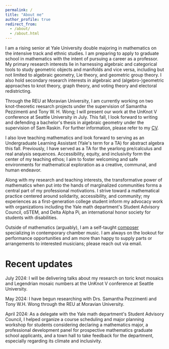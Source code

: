 ```yaml
---
permalink: /
title: "About me"
author_profile: true
redirect_from: 
  - /about/
  - /about.html
---
```


I am a rising senior at Yale University double majoring in mathematics on the intensive track and ethnic studies. I am preparing to apply to graduate school in mathematics with the intent of pursuing a career as a professor. My primary research interests lie in harnessing algebraic and categorical tools to study geometric objects and manifolds and vice versa, including but not limited to algebraic geometry, Lie theory, and geometric group theory. I also hold secondary research interests in algebraic and (algebro-)geometric approaches to knot theory, graph theory, and voting theory and electoral redistricting.

Through the REU at Moravian University, I am currently working on two knot-theoretic reesarch projects under the supervision of Samantha Pezzimenti and Tony W. H. Wong; I will present our work at the UnKnot V conference at Seattle University in July. This fall, I look forward to writing and defending a bachelor's thesis in algebraic geometry under the supervision of Sam Raskin. For further information, please refer to my [CV](https://luc-ta.github.io/cv/).

I also love teaching mathematics and look forward to serving as an Undergraduate Learning Assistant (Yale's term for a TA) for abstract algebra this fall. Previously, I have served as a TA for the yearlong pre/calculus and real analysis sequences. Accessibility, equity, and inclusivity form the center of my teaching ethos; I aim to foster welcoming and safe environments for mathematical exploration as a creative, communal, and human endeavor.

Along with my research and teaching interests, the transformative power of mathematics when put into the hands of marginalized communities forms a central part of my professional motivations. I strive toward a mathematical practice centered around solidarity, accessibility, and community; my experiences as a first-generation college student inform my advocacy work with organizations including the Yale math department's Student Advisory Council, oSTEM, and Delta Alpha Pi, an international honor society for students with disabilities.

Outside of mathematics (arguably), I am a self-taught [composer](https://luc-ta.github.io/music/) specializing in contemporary chamber music. I am always on the lookout for performance opportunities and am more than happy to supply parts or arrangements to interested musicians; please reach out via email.

Recent updates
======
July 2024: I will be delivering talks about my research on toric knot mosaics and Legendrian mosaic numbers at the UnKnot V conference at Seattle University.

May 2024: I have begun researching with Drs. Samantha Pezzimenti and Tony W.H. Wong through the REU at Moravian University.

April 2024: As a delegate with the Yale math department's Student Advisory Council, I helped organize a course scheduling and major planning workshop for students considering declaring a mathematics major, a professional development panel for prospective mathematics graduate school applicants, and a town hall to take feedback for the department, especially regarding its climate and inclusivity.
